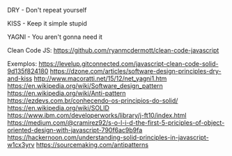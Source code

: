 DRY - Don't repeat yourself

KISS - Keep it simple stupid

YAGNI - You aren't gonna need it

Clean Code JS: https://github.com/ryanmcdermott/clean-code-javascript

Exemplos: https://levelup.gitconnected.com/javascript-clean-code-solid-9d135f824180
https://dzone.com/articles/software-design-principles-dry-and-kiss
http://www.macoratti.net/15/12/net_yagni1.htm
https://en.wikipedia.org/wiki/Software_design_pattern
https://en.wikipedia.org/wiki/Anti-pattern
https://ezdevs.com.br/conhecendo-os-principios-do-solid/
https://en.wikipedia.org/wiki/SOLID
https://www.ibm.com/developerworks/library/j-ft10/index.html
https://medium.com/@cramirez92/s-o-l-i-d-the-first-5-priciples-of-object-oriented-design-with-javascript-790f6ac9b9fa
https://hackernoon.com/understanding-solid-principles-in-javascript-w1cx3yrv
https://sourcemaking.com/antipatterns
